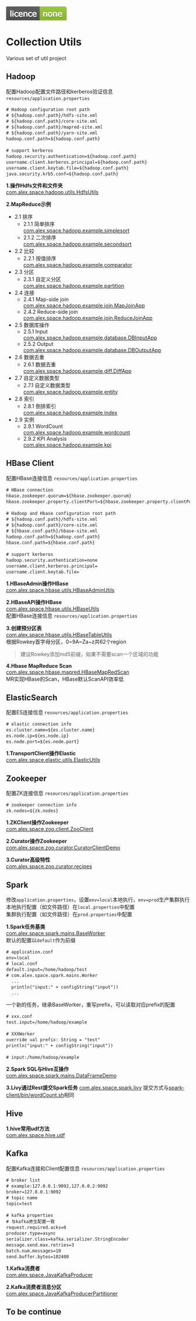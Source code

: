 [![GitHub Release](https://github.com/BowenSun90/Picture-resources/blob/master/license.jpeg)](https://github.com/BowenSun90/Springboot-mybatis-multi-datasource)

# Collection Utils
Various set of util project


## Hadoop
配置Hadoop配置文件路径和kerberos验证信息 `resources/application.properties`
```
# Hadoop configuration root path
# ${hadoop.conf.path}/hdfs-site.xml
# ${hadoop.conf.path}/core-site.xml
# ${hadoop.conf.path}/mapred-site.xml
# ${hadoop.conf.path}/yarn-site.xml
hadoop.conf.path=${hadoop.conf.path}

# support kerberos
hadoop.security.authentication=${hadoop.conf.path}
username.client.kerberos.principal=${hadoop.conf.path}
username.client.keytab.file=${hadoop.conf.path}
java.security.krb5.conf=${hadoop.conf.path}
```


**1.操作Hdfs文件和文件夹**  
[com.alex.space.hadoop.utils.HdfsUtils](https://github.com/BowenSun90/client-collection/tree/master/hadoop-client/src/main/java/com/alex/space/hadoop/utils/HdfsUtils.java)


**2.MapReduce示例**  
- 2.1 排序   
  - 2.1.1 简单排序   
  [com.alex.space.hadoop.example.simplesort](https://github.com/BowenSun90/client-collection/tree/master/hadoop-client/src/main/java/com/alex/space/hadoop/example/simplesort)   
  - 2.1.2 二次排序      
  [com.alex.space.hadoop.example.secondsort](https://github.com/BowenSun90/client-collection/tree/master/hadoop-client/src/main/java/com/alex/space/hadoop/example/secondsort)    
- 2.2 比较
  - 2.2.1 按值排序  
  [com.alex.space.hadoop.example,comparator](https://github.com/BowenSun90/client-collection/tree/master/hadoop-client/src/main/java/com/alex/space/hadoop/example/comparator)   
- 2.3 分区
  - 2.3.1 自定义分区     
  [com.alex.space.hadoop.example,partition](https://github.com/BowenSun90/client-collection/tree/master/hadoop-client/src/main/java/com/alex/space/hadoop/example/partition)  
- 2.4 连接
  - 2.4.1 Map-side join
  [com.alex.space.hadoop.example,join.MapJoinApp](https://github.com/BowenSun90/client-collection/tree/master/hadoop-client/src/main/java/com/alex/space/hadoop/example/join/MapJoinApp.java)  
  - 2.4.2 Reduce-side join  
  [com.alex.space.hadoop.example,join.ReduceJoinApp](https://github.com/BowenSun90/client-collection/tree/master/hadoop-client/src/main/java/com/alex/space/hadoop/example/join/ReduceJoinApp.java)     
- 2.5 数据库操作    
  - 2.5.1 Input    
  [com.alex.space.hadoop.example,database.DBInputApp](https://github.com/BowenSun90/client-collection/tree/master/hadoop-client/src/main/java/com/alex/space/hadoop/example/database/DBInputApp.java)    
  - 2.5.2 Output  
  [com.alex.space.hadoop.example,database.DBOutputApp](https://github.com/BowenSun90/client-collection/tree/master/hadoop-client/src/main/java/com/alex/space/hadoop/example/database/DBOutputApp.java)      
- 2.6 数据去重  
  - 2.6.1 数据去重   
  [com.alex.space.hadoop.example,diff.DiffApp](https://github.com/BowenSun90/client-collection/tree/master/hadoop-client/src/main/java/com/alex/space/hadoop/example/diff/DiffApp.java)   
- 2.7 自定义数据类型   
  - 2.7.1 自定义数据类型  
  [com.alex.space.hadoop.example,entity](https://github.com/BowenSun90/client-collection/tree/master/hadoop-client/src/main/java/com/alex/space/hadoop/example/entity)
- 2.8 索引  
  - 2.8.1 倒排索引  
  [com.alex.space.hadoop.example,index](https://github.com/BowenSun90/client-collection/tree/master/hadoop-client/src/main/java/com/alex/space/hadoop/example/index)   
- 2.9 实例  
  - 2.9.1 WordCount  
  [com.alex.space.hadoop.example,wordcount](https://github.com/BowenSun90/client-collection/tree/master/hadoop-client/src/main/java/com/alex/space/hadoop/example/wordcount)      
  - 2.9.2 KPI Analysis  
  [com.alex.space.hadoop.example,kpi](https://github.com/BowenSun90/client-collection/tree/master/hadoop-client/src/main/java/com/alex/space/hadoop/example/kpi)



## HBase Client
配置HBase连接信息 `resources/application.properties`
```
# HBase connection
hbase.zookeeper.quorum=${hbase.zookeeper.quorum}
hbase.zookeeper.property.clientPort=${hbase.zookeeper.property.clientPort}

# Hadoop and Hbase configuration root path
# ${hadoop.conf.path}/hdfs-site.xml
# ${hadoop.conf.path}/core-site.xml
# ${hbase.conf.path}/hbase-site.xml
hadoop.conf.path=${hadoop.conf.path}
hbase.conf.path=${hbase.conf.path}

# support kerberos
hadoop.security.authentication=none
username.client.kerberos.principal=
username.client.keytab.file=
```


**1.HBaseAdmin操作HBase**  
[com.alex.space.hbase.utils.HBaseAdminUtils](https://github.com/BowenSun90/client-collection/tree/master/hbase-client/src/main/java/com/alex/space/hbase/utils/HbaseAdminUtils.java)  


**2.HBaseAPI操作HBase**  
[com.alex.space.hbase.utils.HBaseUtils](https://github.com/BowenSun90/client-collection/tree/master/hbase-client/src/main/java/com/alex/space/hbase/utils/HBaseUtils.java)  
配置HBase连接信息 `resources/application.properties`


**3.创建预分区表**  
[com.alex.space.hbase.utils.HBaseTableUtils](https://github.com/BowenSun90/client-collection/tree/master/hbase-client/src/main/java/com/alex/space/hbase/utils/HBaseTableUtils.java)  
根据Rowkey首字母分区，0\~9A\~Za~z共62个region
>建议Rowkey添加md5前缀，如果不需要scan一个区域的功能

**4.Hbase MapReduce Scan**    
[com.alex.space.hbase.mapred.HBaseMapRedScan](https://github.com/BowenSun90/client-collection/tree/master/hbase-client/src/main/java/com/alex/space/hbase/mapred)    
MR实现HBase的Scan，HBase默认ScanAPI效率低   



## ElasticSearch
配置ES连接信息 `resources/application.properties`
```
# elastic connection info
es.cluster.name=${es.cluster.name}
es.node.ip=${es.node.ip}
es.node.port=${es.node.port}
```


**1.TransportClient操作Elastic**    
[com.alex.space.elastic.utils.ElasticUtils](https://github.com/BowenSun90/client-collection/tree/master/elastic-client/src/main/java/com/alex/space/elastic/utils/ElasticUtils.java)



## Zookeeper
配置ZK连接信息 `resources/application.properties`
```
# zookeeper connection info
zk.nodes=${zk.nodes}
```


**1.ZKClient操作Zookeeper**  
[com.alex.space.zoo.client.ZooClient](https://github.com/BowenSun90/client-collection/tree/master/zoo-client/src/main/java/com/alex/space/zoo/client/ZkClientDemo.java)


**2.Curator操作Zookeeper**  
[com.alex.space.zoo.curator.CuratorClientDemo](https://github.com/BowenSun90/client-collection/tree/master/zoo-client/src/main/java/com/alex/space/zoo/curator/CuratorClientDemo.java)


**3.Curator高级特性**  
[com.alex.space.zoo.curator.recipes](https://github.com/BowenSun90/client-collection/tree/master/zoo-client/src/main/java/com/alex/space/zoo/curator/recipes)



## Spark
修改`application.properties`，设置`env=local`本地执行，`env=prod`生产集群执行   
本地执行配置（如文件路径）在`local.properties`中配置   
集群执行配置（如文件路径）在`prod.properties`中配置  


**1.Spark任务基类**   
[com.alex.space.spark.mains.BaseWorker](https://github.com/BowenSun90/client-collection/tree/master/spark-client/src/main/scala/com/alex/space/spark/mains/BaseWorker.scala)  
默认的配置以`default`作为前缀   
```
# application.conf
env=local
# local.conf
default.input=/home/hadoop/test
# com.alex.space.spark.mains.Worker
  ...
  println("input:" + configString("input"))
  ...
```
一个新的任务，继承BaseWorker，重写prefix，可以读取对应prefix的配置
```
# xxx.conf
test.input=/home/hadoop/example

# XXXWorker
override val prefix: String = "test"
println("input:" + configString("input"))

# input:/home/hadoop/example
```


**2.Spark SQL与Hive互操作**   
[com.alex.space.spark.mains.DataFrameDemo](https://github.com/BowenSun90/client-collection/blob/master/spark-client/src/main/scala/com/alex/space/spark/mains/DataFrameDemo.scala)


**3.Livy通过Rest提交Spark任务**
[com.alex.space.spark.livy](https://github.com/BowenSun90/client-collection/blob/master/spark-client/src/main/java/com/alex/space/spark/livy)
提交方式与[spark-client/bin/wordCount.sh](https://github.com/BowenSun90/client-collection/tree/master/spark-client/bin/wordCount.sh)相同



## Hive
**1.hive常用udf方法**  
[com.alex.space.hive.udf](https://github.com/BowenSun90/client-collection/tree/master/hive-udf/src/main/java/com/alex/space/hive/udf)



## Kafka
配置Kafka连接和Client配置信息 `resources/application.properties`
```
# broker list
# example:127.0.0.1:9092,127.0.0.2:9092
broker=127.0.0.1:9092
# topic name
topic=test

# kafka properties
# 与kafka原生配置一致
request.required.acks=0
producer.type=async
serializer.class=kafka.serializer.StringEncoder
message.send.max.retries=3
batch.num.messages=10
send.buffer.bytes=102400
```
**1.Kafka消费者**  
[com.alex.space.JavaKafkaProducer](https://github.com/BowenSun90/client-collection/blob/master/kafka-client/src/main/java/com/alex/space/JavaKafkaProducer.java)    


**2.Kafka消费者消息分区**    
[com.alex.space.JavaKafkaProducerPartitioner](https://github.com/BowenSun90/client-collection/blob/master/kafka-client/src/main/java/com/alex/space/JavaKafkaProducerPartitioner.java)    


To be continue
---
